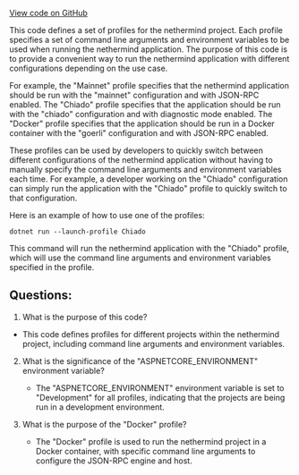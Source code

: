 [View code on GitHub](https://github.com/nethermindeth/nethermind/Nethermind.Runner/Properties/launchSettings.json)

This code defines a set of profiles for the nethermind project. Each profile specifies a set of command line arguments and environment variables to be used when running the nethermind application. The purpose of this code is to provide a convenient way to run the nethermind application with different configurations depending on the use case.

For example, the "Mainnet" profile specifies that the nethermind application should be run with the "mainnet" configuration and with JSON-RPC enabled. The "Chiado" profile specifies that the application should be run with the "chiado" configuration and with diagnostic mode enabled. The "Docker" profile specifies that the application should be run in a Docker container with the "goerli" configuration and with JSON-RPC enabled.

These profiles can be used by developers to quickly switch between different configurations of the nethermind application without having to manually specify the command line arguments and environment variables each time. For example, a developer working on the "Chiado" configuration can simply run the application with the "Chiado" profile to quickly switch to that configuration.

Here is an example of how to use one of the profiles:

```
dotnet run --launch-profile Chiado
```

This command will run the nethermind application with the "Chiado" profile, which will use the command line arguments and environment variables specified in the profile.
## Questions: 
 1. What is the purpose of this code?
   - This code defines profiles for different projects within the nethermind project, including command line arguments and environment variables.

2. What is the significance of the "ASPNETCORE_ENVIRONMENT" environment variable?
   - The "ASPNETCORE_ENVIRONMENT" environment variable is set to "Development" for all profiles, indicating that the projects are being run in a development environment.

3. What is the purpose of the "Docker" profile?
   - The "Docker" profile is used to run the nethermind project in a Docker container, with specific command line arguments to configure the JSON-RPC engine and host.